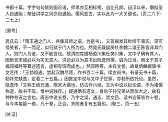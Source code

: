 <!-- { "loadSidebar": true } -->
书都十篇，字字句句皆刻画论语，师弟亦互相标榜，自比孔颜。自汉以来，僭拟圣人自通始；聚徒讲学之风亦自通始。儒风变古，实以此为一大关键也。(页二六下-二七上)

[重考]

晁氏云：「隋王通之门人，共集其师之语，为是书」，又首揭发其纰缪于事实，深可怪笑者，不一而足，似归狱于门人所为也。然晁氏既疑房杜李魏二温王陈皆非其门人，则门人为谁，又不能言也。故清四库据杨盈川集杜樊川集，文中子确有其人，因断言宋咸必以为实无其人，洪迈必以为其书出阮逸所撰，诚为过当，而出于其子福郊福畤等纂述遗言，虚相夸饰而成也。」然郊畤等，未有文誉，故章炳麟据唐书文艺传：「王勃祖通，尝起汉魏尽晋，作书百二十篇，续古尚书，有录无书十篇，勃补完缺逸，定着二十五篇。」因推定中说与文中子世家，亦勃所依托也。虽然，隐逸传「又称王绩兄通，隋末大儒也，仿古作六经，又为中说以拟论语，不为诸儒称道，故书不显，惟中说独存。」疑通确有遗文，身后子孙兄弟从而张大之，故有种种夸诬之言也。唐志中说五卷，乃字之误，通志、崇文目、读书志等皆作十卷，与今本每篇一卷，凡十卷，正合。末附者复有五篇也。(卷三，页一五)

[补证]

